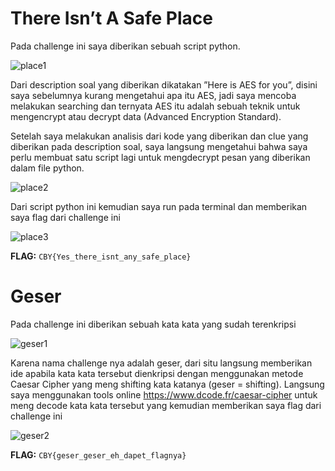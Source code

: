 # **There Isn’t A Safe Place**

Pada challenge ini saya diberikan sebuah script python.

![place1](https://github.com/Bepe2306/CTF-Write-Up/assets/153899054/c0244168-84c7-4e72-93ad-a42970f19521)

Dari description soal yang diberikan dikatakan ”Here is AES for you”, disini saya sebelumnya kurang mengetahui apa itu AES, jadi saya mencoba melakukan searching dan ternyata AES itu adalah sebuah teknik untuk mengencrypt atau decrypt data (Advanced Encryption Standard).

Setelah saya melakukan analisis dari kode yang diberikan dan clue yang diberikan pada description soal, saya langsung mengetahui bahwa saya perlu membuat satu script lagi untuk mengdecrypt pesan yang diberikan dalam file python.

![place2](https://github.com/Bepe2306/CTF-Write-Up/assets/153899054/e63d8e4b-29e3-48bf-99a6-472e48baa0f3)

Dari script python ini kemudian saya run pada terminal dan memberikan saya flag dari challenge ini

![place3](https://github.com/Bepe2306/CTF-Write-Up/assets/153899054/cc0ff5a1-deaa-4f30-a5dc-b8183b020b0a)

**FLAG:** `CBY{Yes_there_isnt_any_safe_place}`

# **Geser**

Pada challenge ini diberikan sebuah kata kata yang sudah terenkripsi 

![geser1](https://github.com/Bepe2306/CTF-Write-Up/assets/153899054/5f32fc4b-8f3b-4c70-9225-e010f0bd828c)

Karena nama challenge nya adalah geser, dari situ langsung memberikan ide apabila kata kata tersebut dienkripsi dengan menggunakan metode Caesar Cipher yang meng shifting kata katanya (geser = shifting). Langsung saya menggunakan tools online https://www.dcode.fr/caesar-cipher untuk meng decode kata kata tersebut yang kemudian memberikan saya flag dari challenge ini

![geser2](https://github.com/Bepe2306/CTF-Write-Up/assets/153899054/da1da339-08e4-4f60-a8a6-9397f8efe5a3)

**FLAG:** `CBY{geser_geser_eh_dapet_flagnya}`
